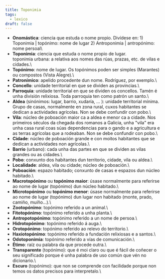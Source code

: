 ```yaml
---
title: Toponimia
tags:
  - lexico
draft: false
---
```

* **Onomástica**: ciencia que estuda o nome propio. Divídese en: 1) Toponimia | topónimo: nome de lugar 2) Antroponimia | antropónimo: nome persoal\
* **Toponimia**: ciencia que estuda o nome propio de lugar.\
  toponimia urbana: a relativa aos nomes das rúas, prazas, etc. de vilas e cidades.\
* **Topónimo**: nome de lugar. Os topónimos poden ser simples (Marantes) ou compostos (Vista Alegre).\
* **Patronímico**: apelido procedente dun nome. Rodríguez, por exemplo.\
* **Concello**: unidade territorial en que se dividen as provincias.\
* **Parroquia**: unidade territorial en que se dividen os concellos. Tamén é unha división relixiosa. Toda parroquia ten como patrón un santo.\
* **Aldea** (sinónimos: lugar, barrio, xudaría, … ): unidade territorial mínima. Grupo de casas, normalmente en zona rural, cuxos habitantes se dedican a actividades agrícolas. Non se debe confundir con pobo.\
* **Vila**: núcleo de poboación maior ca a aldea e menor ca a cidade. Nos primeiros séculos da chegada dos romanos a Galicia, unha "vila" era unha casa rural coas súas dependencias para o gando e a agricultura e as terras agrícolas que a rodeaban. Non se debe confundir con pobo.\
* **Cidade**: núcleo de poboación grande e con moitos habitantes que se dedican a actividades non agrícolas.\
* **Barrio** (urbano): cada unha das partes en que se dividen as vilas grandes ou as cidades.\
* **Pobo**: conxunto dos habitantes dun territorio, cidade, vila ou aldea.\
* **Localidade**: aldea, vila ou cidade; núcleo de poboación.\
* **Poboación**: espazo habitado; conxunto de casas e espazos dun núcleo habitado.\
* **Macrotopónimo** ou **topónimo maior**: úsase normalmente para referirse ao nome de lugar (topónimo) dun núcleo habitado.\
* **Microtopónimo** ou **topónimo menor**: úsase normalmente para referirse ao nome de lugar (topónimo) dun lugar non habitado (monte, prado, camiño, muíño...).\
* **Zootopónimo**: topónimo referido a un animal.\
* **Fitotopónimo**: topónimo referido a unha planta.\
* **Antropotopónimo**: topónimo referido a un nome de persoa.\
* **Hidrotopónimo**: topónimo referido á auga.\
* **Orotopónimo**: topónimo referido ao relevo do territorio.\
* **Haxiotopónimo**: topónimo referido a fundación relixiosas e a santos.\
* **Odotoponimia**: topónimo referido a vías de comunicación.\
* **Étimo**: raíz ou palabra da que procede outra.\
* **Transparente** (topónimo): que é moi claro ou que é fácil de coñecer o seu significado porque é unha palabra de uso común que vén no dicionario.\
* **Escuro** (topónimo): que non se comprende con facilidade porque non temos os datos precisos para interpretalo.\
